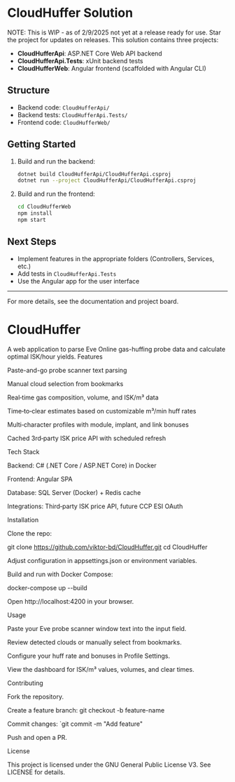 # CloudHuffer Solution
NOTE: This is WIP - as of 2/9/2025 not yet at a release ready for use. Star the project for updates on releases.
This solution contains three projects:

- **CloudHufferApi**: ASP.NET Core Web API backend
- **CloudHufferApi.Tests**: xUnit backend tests
- **CloudHufferWeb**: Angular frontend (scaffolded with Angular CLI)

## Structure

- Backend code: `CloudHufferApi/`
- Backend tests: `CloudHufferApi.Tests/`
- Frontend code: `CloudHufferWeb/`

## Getting Started

1. Build and run the backend:
   ```sh
   dotnet build CloudHufferApi/CloudHufferApi.csproj
   dotnet run --project CloudHufferApi/CloudHufferApi.csproj
   ```
2. Build and run the frontend:
   ```sh
   cd CloudHufferWeb
   npm install
   npm start
   ```

## Next Steps
- Implement features in the appropriate folders (Controllers, Services, etc.)
- Add tests in `CloudHufferApi.Tests`
- Use the Angular app for the user interface

---

For more details, see the documentation and project board.
# CloudHuffer
A web application to parse Eve Online gas-huffing probe data and calculate optimal ISK/hour yields.
Features

Paste-and-go probe scanner text parsing

Manual cloud selection from bookmarks

Real‑time gas composition, volume, and ISK/m³ data

Time‑to‑clear estimates based on customizable m³/min huff rates

Multi‑character profiles with module, implant, and link bonuses

Cached 3rd‑party ISK price API with scheduled refresh

Tech Stack

Backend: C# (.NET Core / ASP.NET Core) in Docker

Frontend: Angular SPA

Database: SQL Server (Docker) + Redis cache

Integrations: Third‑party ISK price API, future CCP ESI OAuth

Installation

Clone the repo:

git clone https://github.com/viktor-bd/CloudHuffer.git
cd CloudHuffer

Adjust configuration in appsettings.json or environment variables.

Build and run with Docker Compose:

docker-compose up --build

Open http://localhost:4200 in your browser.

Usage

Paste your Eve probe scanner window text into the input field.

Review detected clouds or manually select from bookmarks.

Configure your huff rate and bonuses in Profile Settings.

View the dashboard for ISK/m³ values, volumes, and clear times.

Contributing

Fork the repository.

Create a feature branch: git checkout -b feature-name

Commit changes: `git commit -m "Add feature"

Push and open a PR.

License

This project is licensed under the GNU General Public License V3. See LICENSE for details.

